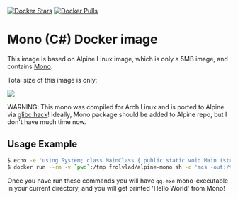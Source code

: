 [![Docker Stars](https://img.shields.io/docker/stars/frolvlad/alpine-mono.svg?style=flat-square)](https://hub.docker.com/r/frolvlad/alpine-mono/)
[![Docker Pulls](https://img.shields.io/docker/pulls/frolvlad/alpine-mono.svg?style=flat-square)](https://hub.docker.com/r/frolvlad/alpine-mono/)


Mono (C#) Docker image
======================

This image is based on Alpine Linux image, which is only a 5MB image, and contains
[Mono](http://www.mono-project.com/).

Total size of this image is only:

[![](https://badge.imagelayers.io/frolvlad/alpine-mono:latest.svg)](https://imagelayers.io/?images=frolvlad/alpine-mono:latest 'Get your own badge on imagelayers.io')

WARNING: This mono was compiled for Arch Linux and is ported to Alpine via
[glibc hack](https://github.com/gliderlabs/docker-alpine/issues/11)! Ideally,
Mono package should be added to Alpine repo, but I don't have much time now.


Usage Example
-------------

```bash
$ echo -e 'using System; class MainClass { public static void Main (string[] args) { Console.WriteLine ("Hello World"); } }' > qq.mono
$ docker run --rm -v `pwd`:/tmp frolvlad/alpine-mono sh -c 'mcs -out:/tmp/qq.exe /tmp/qq.mono && mono /tmp/qq.exe'
```

Once you have run these commands you will have `qq.exe` mono-executable in your
current directory, and you will get printed 'Hello World' from Mono!
